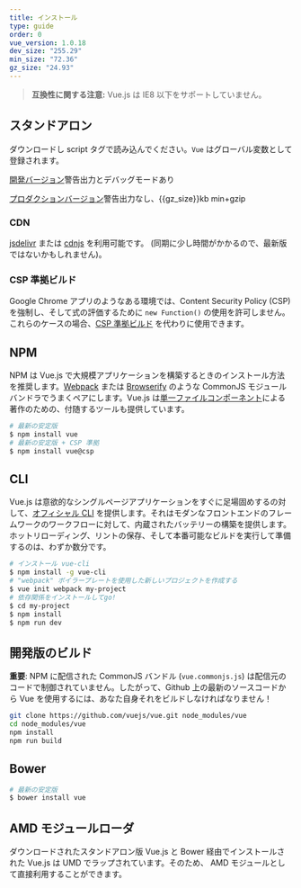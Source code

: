 ```yaml
---
title: インストール
type: guide
order: 0
vue_version: 1.0.18
dev_size: "255.29"
min_size: "72.36"
gz_size: "24.93"
---
```


> **互換性に関する注意:** Vue.js は IE8 以下をサポートしていません。

## スタンドアロン

ダウンロードし script タグで読み込んでください。`Vue` はグローバル変数として登録されます。

<div id="downloads">
<a class="button" href="/js/vue.js" download>開発バージョン</a><span class="light info">警告出力とデバッグモードあり</span>

<a class="button" href="/js/vue.min.js" download>プロダクションバージョン</a><span class="light info">警告出力なし、{{gz_size}}kb min+gzip</span>
</div>

### CDN

 [jsdelivr](//cdn.jsdelivr.net/vue/{{vue_version}}/vue.min.js) または [cdnjs](//cdnjs.cloudflare.com/ajax/libs/vue/{{vue_version}}/vue.min.js) を利用可能です。 (同期に少し時間がかかるので、最新版ではないかもしれません)。

### CSP 準拠ビルド

Google Chrome アプリのようなある環境では、Content Security Policy (CSP) を強制し、そして式の評価するために `new Function()` の使用を許可しません。これらのケースの場合、[CSP 準拠ビルド](https://github.com/vuejs/vue/tree/csp/dist) を代わりに使用できます。

## NPM

NPM は Vue.js で大規模アプリケーションを構築するときのインストール方法を推奨します。[Webpack](http://webpack.github.io/) または [Browserify](http://browserify.org/) のような CommonJS モジュールバンドラでうまくペアにします。Vue.js は[単一ファイルコンポーネント](application.html#単一ファイルコンポーネント)による著作のための、付随するツールも提供しています。

``` bash
# 最新の安定版
$ npm install vue
# 最新の安定版 + CSP 準拠
$ npm install vue@csp
```

## CLI

Vue.js は意欲的なシングルページアプリケーションをすぐに足場固めするの対して、[オフィシャル CLI](https://github.com/vuejs/vue-cli) を提供します。それはモダンなフロントエンドのフレームワークのワークフローに対して、内蔵されたバッテリーの構築を提供します。ホットリローディング、リントの保存、そして本番可能なビルドを実行して準備するのは、わずか数分です。

``` bash
# インストール vue-cli
$ npm install -g vue-cli
# "webpack" ボイラープレートを使用した新しいプロジェクトを作成する
$ vue init webpack my-project
# 依存関係をインストールしてgo!
$ cd my-project
$ npm install
$ npm run dev
```

## 開発版のビルド

**重要**: NPM に配信された CommonJS バンドル (`vue.commonjs.js`) は配信元のコードで制御されていません。したがって、Github 上の最新のソースコードから Vue を使用するには、あなた自身それをビルドしなければなりません！

``` bash
git clone https://github.com/vuejs/vue.git node_modules/vue
cd node_modules/vue
npm install
npm run build
```

## Bower

``` bash
# 最新の安定版
$ bower install vue
```

## AMD モジュールローダ
ダウンロードされたスタンドアロン版 Vue.js と Bower 経由でインストールされた Vue.js は UMD でラップされています。そのため、 AMD モジュールとして直接利用することができます。

